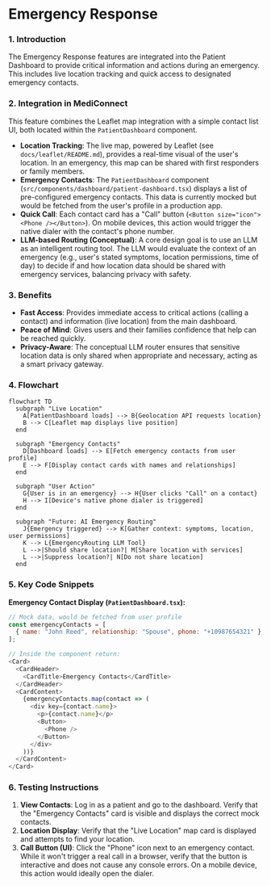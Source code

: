 # Emergency Response

### 1. Introduction
The Emergency Response features are integrated into the Patient Dashboard to provide critical information and actions during an emergency. This includes live location tracking and quick access to designated emergency contacts.

### 2. Integration in MediConnect
This feature combines the Leaflet map integration with a simple contact list UI, both located within the `PatientDashboard` component.

- **Location Tracking**: The live map, powered by Leaflet (see `docs/leaflet/README.md`), provides a real-time visual of the user's location. In an emergency, this map can be shared with first responders or family members.
- **Emergency Contacts**: The `PatientDashboard` component (`src/components/dashboard/patient-dashboard.tsx`) displays a list of pre-configured emergency contacts. This data is currently mocked but would be fetched from the user's profile in a production app.
- **Quick Call**: Each contact card has a "Call" button (`<Button size="icon"><Phone /></Button>`). On mobile devices, this action would trigger the native dialer with the contact's phone number.
- **LLM-based Routing (Conceptual)**: A core design goal is to use an LLM as an intelligent routing tool. The LLM would evaluate the context of an emergency (e.g., user's stated symptoms, location permissions, time of day) to decide if and how location data should be shared with emergency services, balancing privacy with safety.

### 3. Benefits
- **Fast Access**: Provides immediate access to critical actions (calling a contact) and information (live location) from the main dashboard.
- **Peace of Mind**: Gives users and their families confidence that help can be reached quickly.
- **Privacy-Aware**: The conceptual LLM router ensures that sensitive location data is only shared when appropriate and necessary, acting as a smart privacy gateway.

### 4. Flowchart
```mermaid
flowchart TD
  subgraph "Live Location"
    A[PatientDashboard loads] --> B{Geolocation API requests location}
    B --> C[Leaflet map displays live position]
  end
  
  subgraph "Emergency Contacts"
    D[Dashboard loads] --> E[Fetch emergency contacts from user profile]
    E --> F[Display contact cards with names and relationships]
  end

  subgraph "User Action"
    G{User is in an emergency} --> H{User clicks "Call" on a contact}
    H --> I[Device's native phone dialer is triggered]
  end
  
  subgraph "Future: AI Emergency Routing"
    J{Emergency triggered} --> K[Gather context: symptoms, location, user permissions]
    K --> L{EmergencyRouting LLM Tool}
    L -->|Should share location?| M[Share location with services]
    L -->|Suppress location?| N[Do not share location]
  end
```

### 5. Key Code Snippets
**Emergency Contact Display (`PatientDashboard.tsx`):**
```javascript
// Mock data, would be fetched from user profile
const emergencyContacts = [
  { name: "John Reed", relationship: "Spouse", phone: "+10987654321" },
];

// Inside the component return:
<Card>
  <CardHeader>
    <CardTitle>Emergency Contacts</CardTitle>
  </CardHeader>
  <CardContent>
    {emergencyContacts.map(contact => (
      <div key={contact.name}>
        <p>{contact.name}</p>
        <Button>
          <Phone />
        </Button>
      </div>
    ))}
  </CardContent>
</Card>
```

### 6. Testing Instructions
1.  **View Contacts**: Log in as a patient and go to the dashboard. Verify that the "Emergency Contacts" card is visible and displays the correct mock contacts.
2.  **Location Display**: Verify that the "Live Location" map card is displayed and attempts to find your location.
3.  **Call Button (UI)**: Click the "Phone" icon next to an emergency contact. While it won't trigger a real call in a browser, verify that the button is interactive and does not cause any console errors. On a mobile device, this action would ideally open the dialer.
